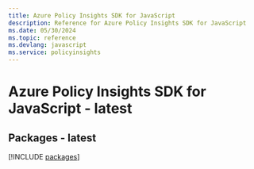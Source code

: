 ```yaml
---
title: Azure Policy Insights SDK for JavaScript
description: Reference for Azure Policy Insights SDK for JavaScript
ms.date: 05/30/2024
ms.topic: reference
ms.devlang: javascript
ms.service: policyinsights
---
```

# Azure Policy Insights SDK for JavaScript - latest
## Packages - latest
[!INCLUDE [packages](policy-insights-index.md)]